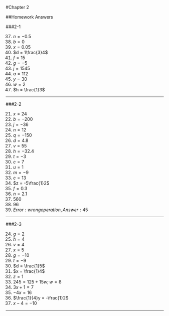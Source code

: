 #Chapter 2 

##Homework Answers 

###2-1

37. $n = -0.5$ 
38. $b = 0$ 
39. $x = 0.05$ 
40. $d = 1\frac{3}4$ 
41. $f = 15$ 
42. $g = -5$ 
43. $j = 1545$ 
44. $a = 112$ 
45. $y = 30$ 
46. $w = 2$
47. $h = \frac{1}3$

---

###2-2

21. $x = 24$
22. $b = -200$
23. $j = -36$
24. $n = 12$
25. $q = -150$
26. $d = 4.8$
27. $v = 55$
28. $h = -32.4$
29. $t = -3$
30. $c = 7$
31. $u = 1$
32. $m = -9$
33. $c = 13$
34. $z = -5\frac{1}2$
35. $f = 0.3$
36. $n = 2.1$
45. $560$
46. $96$
47. $Error: wrong operation, Answer: 45$

---

###2-3

24. $g = 2$
25. $h = 4$
26. $v = 4$
27. $x = 5$
28. $g = -10$
29. $t = -9$
30. $d = \frac{1}5$
31. $x = \frac{1}4$
32. $z = 1$
42. $245 = 125 + 15w; w = 8$
43. $3x + 1 = 7$
44. $-4x = 16$
45. $\frac{1}{4}y = -\frac{1}2$
46. $x - 4 = -10$

---

